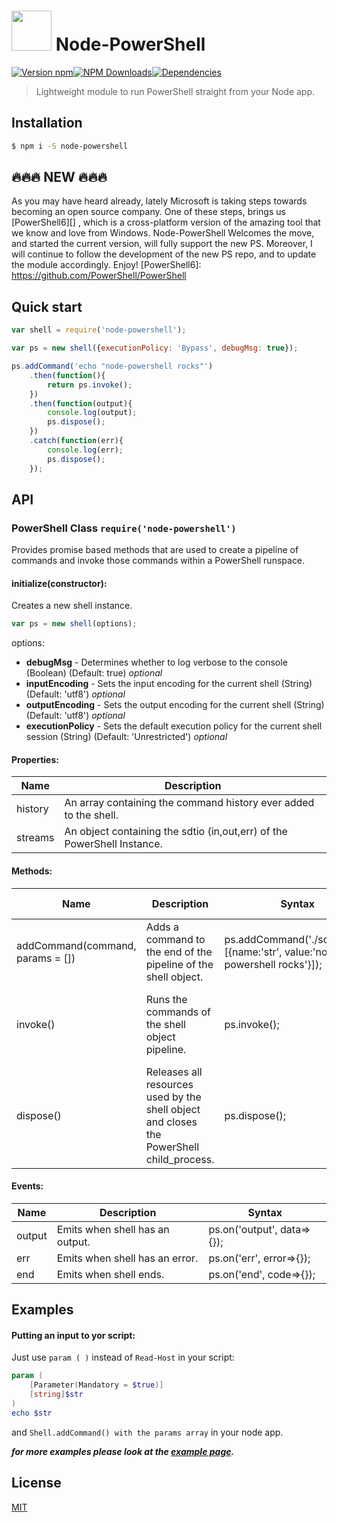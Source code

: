 <img height="64" width="64" src="https://raw.githubusercontent.com/rannn505/node-powershell/master/assets/node-powershell3.png"> Node-PowerShell
===

[![Version npm](https://img.shields.io/npm/v/node-powershell.svg?style=flat-square)](https://www.npmjs.com/package/node-powershell)[![NPM Downloads](https://img.shields.io/npm/dt/node-powershell.svg?style=flat-square)](https://www.npmjs.com/package/node-powershell)[![Dependencies](https://img.shields.io/david/rannn505/node-powershell.svg?style=flat-square)](https://david-dm.org/rannn505/node-powershell)

>  Lightweight module to run PowerShell straight from your Node app.

## Installation
```bash
$ npm i -S node-powershell
```

## :fire::fire::fire: NEW :fire::fire::fire:
As you may have heard already, lately Microsoft is taking steps towards becoming an open source company.
One of these steps, brings us [PowerShell6][] , which is a cross-platform version of the amazing tool that we know and love from Windows.
Node-PowerShell Welcomes the move, and started the current version, will fully support the new PS.
Moreover, I will continue to follow the development of the new PS repo, and to update the module accordingly. Enjoy!
[PowerShell6]: https://github.com/PowerShell/PowerShell


## Quick start
```javascript
var shell = require('node-powershell');

var ps = new shell({executionPolicy: 'Bypass', debugMsg: true});

ps.addCommand('echo "node-powershell rocks"')
    .then(function(){
        return ps.invoke();
    })
    .then(function(output){
        console.log(output);
        ps.dispose();
    })
    .catch(function(err){
        console.log(err);
        ps.dispose();
    });
```


## API

### PowerShell Class `require('node-powershell')`
Provides promise based methods that are used to create a pipeline of commands and invoke those commands within a PowerShell runspace.

#### initialize(constructor):
Creates a new shell instance.
```javascript
var ps = new shell(options);
```
options:
- **debugMsg** - Determines whether to log verbose to the console (Boolean) (Default: true) *optional*
- **inputEncoding** - Sets the input encoding for the current shell (String) (Default: 'utf8') *optional*
- **outputEncoding** - Sets the output encoding for the current shell (String) (Default: 'utf8') *optional*
- **executionPolicy** - Sets the default execution policy for the current shell session (String) (Default: 'Unrestricted') *optional*

#### Properties:
| Name    | Description                                                             |
|---------|-------------------------------------------------------------------------|
| history | An array containing the command history ever added to the shell.        |
| streams | An object containing the sdtio (in,out,err) of the PowerShell Instance. |

#### Methods:
| Name                             | Description                                                                              | Syntax                                                                         | Return Value                                                    |
|----------------------------------|------------------------------------------------------------------------------------------|--------------------------------------------------------------------------------|-----------------------------------------------------------------|
| addCommand(command, params = []) | Adds a command to the end of the pipeline of the shell object.                           | ps.addCommand('./script.ps1',  [{name:'str', value:'node-powershell rocks'}]); | A promise of the commands.                                      |
| invoke()                         | Runs the commands of the shell object pipeline.                                          | ps.invoke();                                                                   | A promise with the result  (can also be rejected to the catch). |
| dispose()                        | Releases all resources used by the shell object and closes the PowerShell child_process. | ps.dispose();                                                                  | A promise of the exit code.                                     |

#### Events:
| Name   | Description                     | Syntax                     |
|--------|---------------------------------|----------------------------|
| output | Emits when shell has an output. | ps.on('output', data=>{}); |
| err    | Emits when shell has an error.  | ps.on('err', error=>{});   |
| end    | Emits when shell ends.          | ps.on('end', code=>{});    |


## Examples

####  Putting an input to yor script:
Just use `param ( )` instead of `Read-Host` in your script:
```PowerShell
param (
    [Parameter(Mandatory = $true)]
    [string]$str
)
echo $str
```
and `Shell.addCommand() with the params array` in your node app.

***for more examples please look at the [example page](https://github.com/rannn505/node-powershell/blob/master/example/example.js).***


## License

  [MIT](LICENSE)
